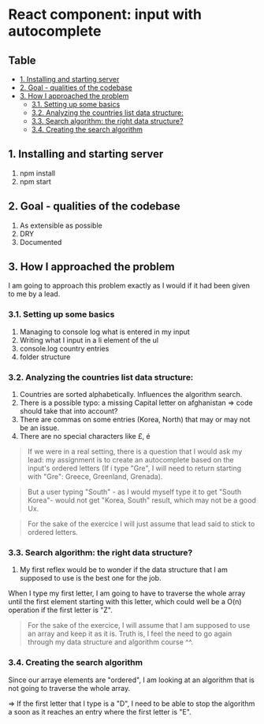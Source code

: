 # React component: input with autocomplete <!-- omit in toc -->

## Table <!-- omit in toc -->

- [1. Installing and starting server](#1-installing-and-starting-server)
- [2. Goal - qualities of the codebase](#2-goal---qualities-of-the-codebase)
- [3. How I approached the problem](#3-how-i-approached-the-problem)
  - [3.1. Setting up some basics](#31-setting-up-some-basics)
  - [3.2. Analyzing the countries list data structure:](#32-analyzing-the-countries-list-data-structure)
  - [3.3. Search algorithm: the right data structure?](#33-search-algorithm-the-right-data-structure)
  - [3.4. Creating the search algorithm](#34-creating-the-search-algorithm)

## 1. Installing and starting server

1. npm install
2. npm start

## 2. Goal - qualities of the codebase

1. As extensible as possible
2. DRY
3. Documented

## 3. How I approached the problem

I am going to approach this problem exactly as I would if it had been given to me by a lead.

### 3.1. Setting up some basics

1. Managing to console log what is entered in my input
2. Writing what I input in a li element of the ul
3. console.log country entries
4. folder structure

### 3.2. Analyzing the countries list data structure:

1.  Countries are sorted alphabetically. Influences the algorithm search.
2.  There is a possible typo: a missing Capital letter on afghanistan => code should take that into account?
3.  There are commas on some entries (Korea, North) that may or may not be an issue.
4.  There are no special characters like £, é

> If we were in a real setting, there is a question that I would ask my lead: my assignment is to create an autocomplete based on the input's ordered letters (If i type "Gre", I will need to return starting with "Gre": Greece, Greenland, Grenada).

> But a user typing "South" - as I would myself type it to get "South Korea"- would not get "Korea, South" result, which may not be a good Ux.

> For the sake of the exercice I will just assume that lead said to stick to ordered letters.

### 3.3. Search algorithm: the right data structure?

1. My first reflex would be to wonder if the data structure that I am supposed to use is the best one for the job.

When I type my first letter, I am going to have to traverse the whole array until the first element starting with this letter, which could well be a O(n) operation if the first letter is "Z".

> For the sake of the exercice, I will assume that I am supposed to use an array and keep it as it is. Truth is, I feel the need to go again through my data structure and algorithm course ^^.

### 3.4. Creating the search algorithm

Since our arraye elements are "ordered", I am looking at an algorithm that is not going to traverse the whole array.

=> If the first letter that I type is a "D", I need to be able to stop the algorithm a soon as it reaches an entry where the first letter is "E".
